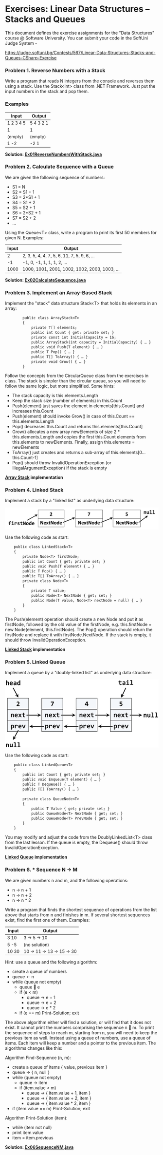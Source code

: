 # Exercises: Linear Data Structures – Stacks and Queues

This document defines the exercise assignments for the "Data Structures" course @ Software University. You can submit your code in the SoftUni Judge System -

https://judge.softuni.bg/Contests/567/Linear-Data-Structures-Stacks-and-Queues-CSharp-Exercise

### Problem 1. Reverse Numbers with a Stack

Write a program that reads N integers from the console and reverses them using a stack. Use the Stack\<int> class from .NET Framework. Just put the input numbers in the stack and pop them. 

### Examples

<table>
<thead>
<tr>
<th>Input</th>
<th>Output</th>
</tr>
</thead>
<tbody>
<tr>
<td>1 2 3 4 5</td>
<td>5 4 3 2 1</td>
</tr>
<tr>
<td>1</td>
<td>1</td>
</tr>
<tr>
<td>(empty)</td>
<td>(empty)</td>
</tr>
<tr>
<td>1 -2</td>
<td>-2 1</td>
</tr>
</tbody>
</table>

<p><b>Solution: <a href="./task/src/Ex01ReverseNumbersWithStack.java">Ex01ReverseNumbersWithStack.java</a></b></p>

### Problem 2. Calculate Sequence with a Queue

We are given the following sequence of numbers:

- S1 = N
- S2 = S1 + 1
- S3 = 2*S1 + 1
- S4 = S1 + 2
- S5 = S2 + 1
- S6 = 2*S2 + 1
- S7 = S2 + 2
- ...

Using the Queue\<T> class, write a program to print its first 50 members for given N. Examples:

<table>
<thead>
<tr>
<th>Input</th>
<th>Output</th>
</tr>
</thead>
<tbody>
<tr>
<td>2</td>
<td>2, 3, 5, 4, 4, 7, 5, 6, 11, 7, 5, 9, 6, …</td>
</tr>
<tr>
<td>-1</td>
<td>-1, 0, -1, 1, 1, 1, 2, …</td>
</tr>
<tr>
<td>1000</td>
<td>1000, 1001, 2001, 1002, 1002, 2003, 1003, …</td>
</tr>
</tbody>
</table>

<p><b>Solution: <a href="./task/src/Ex02CalculateSequence.java">Ex02CalculateSequence.java</a></b></p>

### Problem 3. Implement an Array-Based Stack

Implement the "stack" data structure Stack\<T> that holds its elements in an array:

            public class ArrayStack<T>
            {
                private T[] elements;
                public int Count { get; private set; }
                private const int InitialCapacity = 16;
                public ArrayStack(int capacity = InitialCapacity) { … }
                public void Push(T element) { … }
                public T Pop() { … }
                public T[] ToArray() { … }
                private void Grow() { … }
            }

Follow the concepts from the CircularQueue<T> class from the exercises in class. The stack is simpler than the circular queue, so you will need to follow the same logic, but more simplified. Some hints:

- The stack capacity is this.elements.Length
- Keep the stack size (number of elements) in this.Count
- Push(element) just saves the element in elements[this.Count] and increases this.Count
- Push(element) should invoke Grow() in case of this.Count == this.elements.Length
- Pop() decreases this.Count and returns this.elements[this.Count]
- Grow() allocates a new array newElements of size 2 * this.elements.Length and copies the first this.Count elements from this.elements to newElements. Finally, assign this.elements = newElements
- ToArray() just creates and returns a sub-array of this.elements[0…this.Count-1]
- Pop() should throw InvalidOperationException (or IllegalArgumentException) if the stack is empty

<p><b><a href="./arraystack">Array Stack</a> implementation</b></p>

### Problem 4. Linked Stack

Implement a stack by a "linked list" as underlying data structure:

![](./media/image1.png)
 
Use the following code as start:

        public class LinkedStack<T>
        {
            private Node<T> firstNode;
            public int Count { get; private set; }
            public void Push(T element) { … }
            public T Pop() { … }
            public T[] ToArray() { … }
            private class Node<T>
            {
                private T value;
                public Node<T> NextNode { get; set; }
                public Node(T value, Node<T> nextNode = null) { … }
            }
        }

The Push(element) operation should create a new Node<T> and put it as firstNode, followed by the old value of the firstNode, e.g. this.firstNode = new Node<T>(element, this.firstNode).
The Pop() operation should return the firstNode and replace it with firstNode.NextNode. If the stack is empty, it should throw InvalidOperationException.

<p><b><a href="./linkedstack">Linked Stack</a> implementation</b></p>

### Problem 5. Linked Queue

Implement a queue by a "doubly-linked list" as underlying data structure:

![](./media/image2.png)

Use the following code as start:

        public class LinkedQueue<T>
        {
            public int Count { get; private set; }
            public void Enqueue(T element) { … }
            public T Dequeue() { … }
            public T[] ToArray() { … }

            private class QueueNode<T>
            {
                public T Value { get; private set; }
                public QueueNode<T> NextNode { get; set; }
                public QueueNode<T> PrevNode { get; set; }
            }
        }

You may modify and adjust the code from the DoublyLinkedList\<T> class from the last lesson. If the queue is empty, the Dequeue() should throw InvalidOperationException.

<p><b><a href="./linkedqueue">Linked Queue</a> implementation</b></p>

### Problem 6. \* Sequence N -> M

We are given numbers n and m, and the following operations:

- n -> n + 1
- n -> n + 2
- n -> n * 2

Write a program that finds the shortest sequence of operations from the list above that starts from n and finishes in m. If several shortest sequences exist, find the first one of them. Examples:

<table>
<thead>
<tr>
<th>Input</th>
<th>Output</th>
</tr>
</thead>
<tbody>
<tr>
<td>3 10</td>
<td>3 -> 5 -> 10</td>
</tr>
<tr>
<td>5 -5</td>
<td>(no solution)</td>
</tr>
<tr>
<td>10 30</td>
<td>10 -> 11 -> 13 -> 15 -> 30</td>
</tr>
</tbody>
</table>

Hint: use a queue and the following algorithm:

- create a queue of numbers
- queue <- n
- while (queue not empty)
  - queue  e
  - if (e < m)
    - queue -> e + 1
    - queue -> e + 2
    - queue -> e * 2
  - if (e == m) Print-Solution; exit

The above algorithm either will find a solution, or will find that it does not exist. It cannot print the numbers comprising the sequence n  m.
To print the sequence of steps to reach m, starting from n, you will need to keep the previous item as well. Instead using a queue of numbers, use a queue of items. Each item will keep a number and a pointer to the previous item. The algorithms changes like this:

Algorithm Find-Sequence (n, m):

- create a queue of items { value, previous item }
- queue -> { n, null }
- while (queue not empty)
  - queue -> item
  - if (item.value < m)
    - queue -> { item.value + 1, item }
    - queue -> { item.value + 2, item }
    - queue -> { item.value * 2, item }
- if (item.value == m) Print-Solution; exit

Algorithm Print-Solution (item):

- while (item not null)
- print item.value
- item = item.previous

<p><b>Solution: <a href="./task/src/Ex06SequenceNM.java">Ex06SequenceNM.java</a></b></p>